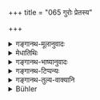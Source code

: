 +++
title = "065 गुरोः प्रेतस्य"

+++

<details><summary>गङ्गानथ-मूलानुवादः</summary>

The pupil performing the ‘Pitṛmedha’ for his dead Teacher becomes purified in ten days; just as those who carry the dead body.—(64)
</details>

<details><summary>मेधातिथिः</summary>

**पितृमेधः** चरमेष्टिः । <u>अन्ये</u> तु सर्वं कर्मैव लक्ष्यत इति प्राहुः । तत् कुर्वन् **शिष्यो** **दशरात्रेण शुध्यति** । ब्रह्मचारिणो ऽप्य् अयं विधिर् अस्त्य् एव । **प्रेताहारैः समः** । प्रेतं हरन्ति निर्यापयन्ति तथा तेषां दशाहः । एवं शिष्यस्यापीत्य् अर्थः ॥ ५.४६ ॥
</details>

<details><summary>गङ्गानथ-भाष्यानुवादः</summary>

‘*Pitṛmedha*’— *i.e*., the final sacrificial offering; others hold that the term stands for the entire procedure (of the Śrāddha);—performing this, the pupil *becomes purified in ten days*. This same rule applies to the Student also.

‘*Just as those who carry the dead body*’;—for those who take out the dead body, the period is ten days; and so it is for the pupil also.—(64).
</details>

<details><summary>गङ्गानथ-टिप्पन्यः</summary>

(Verse 65 of other commentators.)

‘*Pitṛmedha*’—The *Antyeṣṭi* (Medhātithi, Govindarāja, Kullūka and
Rāghavānanda);—‘the entire Śrāddha ceremony’ (‘others’ noted by
Medhātithi).

This verse is quoted in *Aparārka* (p. 912), which says that the
‘*guru*’ meant here is *Ācārya*, and that ‘*Pitṛmedha*’ is
*Antyeṣṭi*;—in *Mitākṣarā* (on 3.24), to the effect that if the pupil
performs *Antyeṣṭi* of his *guru*, then he is to be impure for ten
days;—in *Nirṇayasindhu* (p. 381) as reiterating the ‘ten-day’ period
for all carriers of the dead body, the ‘pupil’ being mentioned only by
way of illustration.
</details>

<details><summary>गङ्गानथ-तुल्य-वाक्यानि</summary>

*Viṣṇu* (22.85).—(Same as Manu.)

*Āśvalāyana Gṛhyasūtra* (4.4.19).—‘Ten days after the death of a *Guru*
who is nut a *Sapiṇḍa*.’

*Yājñavalkya* (3.24).—‘In the case of the Guru, the disciple, the
Expounder of the Veda, the maternal uncle and the Vedic Scholar,—there
is purification in a single day.’

*Bṛhaspati* (Aparārka, p. 913).—‘For three days one remains impure, on
the death of the maternal grandfather, the *Ācārya* and the Vedic
Scholar.’

*Uśanas* (Aparārka, p. 913).—‘On the death of the maternal uncle, the
Father-in-law, the friend, the *Guru* and the Guru’s wife, and the
maternal grandmother, one is impure for a night along with the clay
preceding and following it.’
</details>

<details><summary>Bühler</summary>

065	A pupil who performs the Pitrimedha for his deceased teacher, becomes also pure after ten days, just like those who carry the corpse out (to the burial-ground).
</details>
